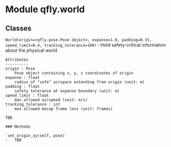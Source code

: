 Module qfly.world
=================

Classes
-------

`World(origin=<qfly.pose.Pose object>, expanse=1.0, padding=0.15, speed_limit=0.4, tracking_tolerance=100)`
:   Hold safety-critical information about the physical world
    
    Attributes
    ----------
    origin : Pose
        Pose object containing x, y, z coordinates of origin
    expanse : float
        radius of "safe" airspace extending from origin (unit: m)
    padding : float
        safety tolerance at expanse boundary (unit: m)
    speed_limit : float
        max allowed airspeed (unit: m/s)
    tracking_tolerance : int
        max allowed mocap frame loss (unit: frames)
    
    TBD

    ### Methods

    `set_origin_xy(self, pose)`
    :   TBD
